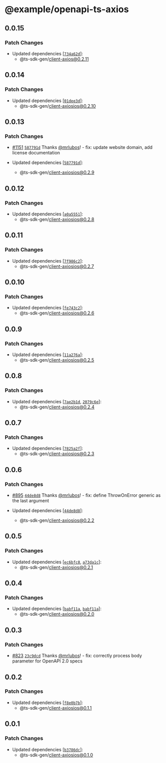 # @example/openapi-ts-axios

## 0.0.15

### Patch Changes

- Updated dependencies [[`734a62d`](https://github.com/ts-sdk-gen/openapi-ts/commit/734a62dd8d594b8266964fe16766a481d37eb7df)]:
  - @ts-sdk-gen/client-axios@0.2.11

## 0.0.14

### Patch Changes

- Updated dependencies [[`01dee3d`](https://github.com/ts-sdk-gen/openapi-ts/commit/01dee3df879232939e43355231147b3d910fb482)]:
  - @ts-sdk-gen/client-axiosios@0.2.10

## 0.0.13

### Patch Changes

- [#1151](https://github.com/ts-sdk-gen/openapi-ts/pull/1151) [`587791d`](https://github.com/ts-sdk-gen/openapi-ts/commit/587791dfede0167fbed229281467e4c4875936f5) Thanks [@mrlubos](https://github.com/mrlubos)! - fix: update website domain, add license documentation

- Updated dependencies [[`587791d`](https://github.com/ts-sdk-gen/openapi-ts/commit/587791dfede0167fbed229281467e4c4875936f5)]:
  - @ts-sdk-gen/client-axiosios@0.2.9

## 0.0.12

### Patch Changes

- Updated dependencies [[`a0a5551`](https://github.com/ts-sdk-gen/openapi-ts/commit/a0a55510d30a1a8dea0ade4908b5b13d51b5f9e6)]:
  - @ts-sdk-gen/client-axiosios@0.2.8

## 0.0.11

### Patch Changes

- Updated dependencies [[`7f986c2`](https://github.com/ts-sdk-gen/openapi-ts/commit/7f986c2c7726ed8fbf16f8b235b7769c7d990502)]:
  - @ts-sdk-gen/client-axiosios@0.2.7

## 0.0.10

### Patch Changes

- Updated dependencies [[`fe743c2`](https://github.com/ts-sdk-gen/openapi-ts/commit/fe743c2d41c23bf7e1706bceedd6319299131197)]:
  - @ts-sdk-gen/client-axiosios@0.2.6

## 0.0.9

### Patch Changes

- Updated dependencies [[`11a276a`](https://github.com/ts-sdk-gen/openapi-ts/commit/11a276a1e35dde0735363e892d8142016fd87eec)]:
  - @ts-sdk-gen/client-axiosios@0.2.5

## 0.0.8

### Patch Changes

- Updated dependencies [[`7ae2b1d`](https://github.com/ts-sdk-gen/openapi-ts/commit/7ae2b1db047f3b6efe917a8b43ac7c851fb86c8f), [`2079c6e`](https://github.com/ts-sdk-gen/openapi-ts/commit/2079c6e83a6b71e157c8e7ea56260b4e9ff8411d)]:
  - @ts-sdk-gen/client-axiosios@0.2.4

## 0.0.7

### Patch Changes

- Updated dependencies [[`7825a2f`](https://github.com/ts-sdk-gen/openapi-ts/commit/7825a2fba566a76c63775172ef0569ef375406b6)]:
  - @ts-sdk-gen/client-axiosios@0.2.3

## 0.0.6

### Patch Changes

- [#895](https://github.com/ts-sdk-gen/openapi-ts/pull/895) [`44de8d8`](https://github.com/ts-sdk-gen/openapi-ts/commit/44de8d89556b3abf48acc4e23c9b9c198059c757) Thanks [@mrlubos](https://github.com/mrlubos)! - fix: define ThrowOnError generic as the last argument

- Updated dependencies [[`44de8d8`](https://github.com/ts-sdk-gen/openapi-ts/commit/44de8d89556b3abf48acc4e23c9b9c198059c757)]:
  - @ts-sdk-gen/client-axiosios@0.2.2

## 0.0.5

### Patch Changes

- Updated dependencies [[`ec6bfc8`](https://github.com/ts-sdk-gen/openapi-ts/commit/ec6bfc8292cce7663dfc6e0fcd89b44c56f08bb4), [`a73da1c`](https://github.com/ts-sdk-gen/openapi-ts/commit/a73da1c854503246b6c58f1abea5dd77727eedca)]:
  - @ts-sdk-gen/client-axiosios@0.2.1

## 0.0.4

### Patch Changes

- Updated dependencies [[`babf11a`](https://github.com/ts-sdk-gen/openapi-ts/commit/babf11ae082af642ac71cfee9c523cc976132a50), [`babf11a`](https://github.com/ts-sdk-gen/openapi-ts/commit/babf11ae082af642ac71cfee9c523cc976132a50)]:
  - @ts-sdk-gen/client-axiosios@0.2.0

## 0.0.3

### Patch Changes

- [#823](https://github.com/ts-sdk-gen/openapi-ts/pull/823) [`23c9dcd`](https://github.com/ts-sdk-gen/openapi-ts/commit/23c9dcd5de19de62d745cc539674c815b2588cd2) Thanks [@mrlubos](https://github.com/mrlubos)! - fix: correctly process body parameter for OpenAPI 2.0 specs

## 0.0.2

### Patch Changes

- Updated dependencies [[`f8e0b7b`](https://github.com/ts-sdk-gen/openapi-ts/commit/f8e0b7b7ab5cbd673ca13a21fd1180194558c7f5)]:
  - @ts-sdk-gen/client-axiosios@0.1.1

## 0.0.1

### Patch Changes

- Updated dependencies [[`b3786dc`](https://github.com/ts-sdk-gen/openapi-ts/commit/b3786dc6749d8d4ae26bb63322e124663f881741)]:
  - @ts-sdk-gen/client-axiosios@0.1.0
